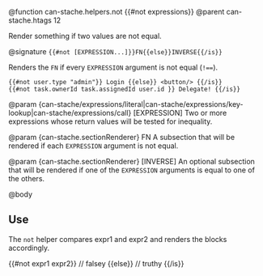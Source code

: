 @function can-stache.helpers.not {{#not expressions}}
@parent can-stache.htags 12

Render something if two values are not equal.

@signature `{{#not [EXPRESSION...]}}FN{{else}}INVERSE{{/is}}`

Renders the `FN` if every `EXPRESSION` argument is not equal (`!==`).

```
{{#not user.type "admin"}} Login {{else}} <button/> {{/is}}
{{#not task.ownerId task.assignedId user.id }} Delegate! {{/is}}
```

@param {can-stache/expressions/literal|can-stache/expressions/key-lookup|can-stache/expressions/call} [EXPRESSION] Two or more expressions whose return values will be tested for inequality.

@param {can-stache.sectionRenderer} FN A subsection that will be rendered if each
`EXPRESSION` argument is not equal.

@param {can-stache.sectionRenderer} [INVERSE] An optional subsection that will be rendered
if one of the `EXPRESSION` arguments is equal to one of the others.

@body

## Use

The `not` helper compares expr1 and expr2 and renders the blocks accordingly.

  {{#not expr1 expr2}}
    // falsey
  {{else}}
    // truthy
  {{/is}}
